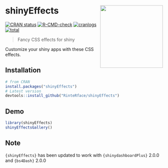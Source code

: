 # shinyEffects <img src="man/figures/shinyEffects_pink.png" width=200 align="right" />
[![CRAN status](https://www.r-pkg.org/badges/version/shinyEffects)](https://cran.r-project.org/package=shinyEffects)
[![R-CMD-check](https://github.com/RinteRface/shinyEffects/workflows/R-CMD-check/badge.svg)](https://github.com/RinteRface/shinyEffects/actions)
[![cranlogs](https://cranlogs.r-pkg.org/badges/shinyEffects)](https://cran.r-project.org/package=shinyEffects)
[![total](https://cranlogs.r-pkg.org/badges/grand-total/shinyEffects)](https://www.rpackages.io/package/shinyEffects)

> Fancy CSS effects for shiny

Customize your shiny apps with these CSS effects.

## Installation

```r
# from CRAN
install.packages("shinyEffects")
# Latest version
devtools::install_github("RinteRface/shinyEffects")
```

## Demo

```r
library(shinyEffects)
shinyEffectsGallery()
```

## Note
`{shinyEffects}` has been updated to work with `{shinydashboardPlus}` 2.0.0 and `{bs4Dash}` 2.0.0


